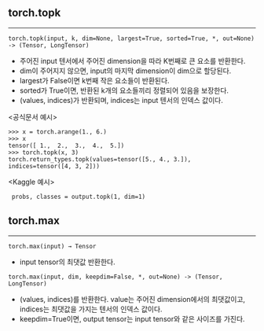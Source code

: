 ## torch.topk
---
```
torch.topk(input, k, dim=None, largest=True, sorted=True, *, out=None) -> (Tensor, LongTensor)
```
- 주어진 input 텐서에서 주어진 dimension을 따라 K번째로 큰 요소를 반환한다. 
- dim이 주어지지 않으면, input의 마지막 dimension이 dim으로 할당된다. 
- largest가 False이면 k번째 작은 요소들이 반환된다.
- sorted가 True이면, 반환된 k개의 요소들끼리 정렬되어 있음을 보장한다.
- (values, indices)가 반환되며, indices는 input 텐서의 인덱스 값이다.  

<공식문서 예시>
```
>>> x = torch.arange(1., 6.)
>>> x
tensor([ 1.,  2.,  3.,  4.,  5.])
>>> torch.topk(x, 3)
torch.return_types.topk(values=tensor([5., 4., 3.]), indices=tensor([4, 3, 2]))
```
<Kaggle 예시>
```
 probs, classes = output.topk(1, dim=1)
```

## torch.max
---
```
torch.max(input) → Tensor
```
- input tensor의 최댓값 반환한다.
```
torch.max(input, dim, keepdim=False, *, out=None) -> (Tensor, LongTensor)
```
- (values, indices)를 반환한다. value는 주어진 dimension에서의 최댓값이고, indices는 최댓값을 가지는 텐서의 인덱스 값이다.
- keepdim=True이면, output tensor는 input tensor와 같은 사이즈를 가진다.
